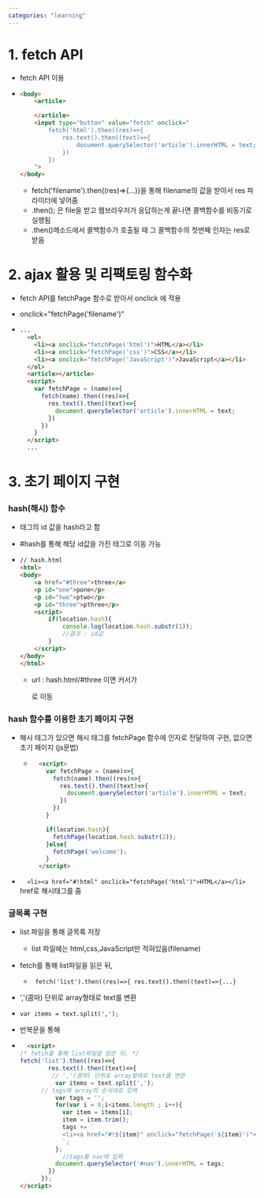 ```yaml
---
categories: "learning"
---
```



# 1. fetch API

- fetch API 이용

- ```html
  <body>
      <article>
  
      </article>
      <input type="button" value="fetch" onclick="
          fetch('html').then((res)=>{
              res.text().then((text)=>{
                  document.querySelector('article').innerHTML = text;
              })
          })
      ">
  </body>
  ```

  - fetch('filename').then((res)=>{...})을 통해 filename의 값을 받아서 res 파라미터에 넣어줌
  - .then(); 은 file을 받고 웹브라우저가 응답하는게 끝나면  콜백함수를 비동기로 실행됨
  - .then()메소드에서 콜백함수가 호출될 때 그 콜백함수의 첫번째 인자는 res로 받음



# 2. ajax 활용 및 리팩토링 함수화

- fetch API를 fetchPage 함수로 받아서 onclick 에 적용

- onclick="fetchPage('filename')"

- ```html
  ...
    <ol>
      <li><a onclick="fetchPage('html')">HTML</a></li>
      <li><a onclick="fetchPage('css')">CSS</a></li>
      <li><a onclick="fetchPage('JavaScript')">JavaScript</a></li>
    </ol>
    <article></article>
    <script>
      var fetchPage = (name)=>{
        fetch(name).then((res)=>{
          res.text().then((text)=>{
            document.querySelector('article').innerHTML = text;
          })
        })
      }
    </script>
    ...
  ```

  

# 3. 초기 페이지 구현

### hash(해시) 함수

- 태그의 id 값을 hash라고 함

- #hash를 통해 해당 id값을 가진 태그로 이동 가능

- ```html
  // hash.html
  <html>
  <body>
      <a href="#three">three</a>
      <p id="one">pone</p>
      <p id="two">ptwo</p>
      <p id="three">pthree</p>
      <script>
          if(location.hash){
              console.log(location.hash.substr(1));
              //결과 : id값
          }
      </script>
  </body>
  </html>
  ```

  - url : hash.html/#three 이면 커서가 <p id="three">로 이동



### hash 함수를 이용한 초기 페이지 구현

- 해시 태그가 있으면 해시 태그를 fetchPage 함수에 인자로 전달하여 구현, 없으면 초기 페이지 (js문법)

  - ```html
      <script>
        var fetchPage = (name)=>{
          fetch(name).then((res)=>{
            res.text().then((text)=>{
              document.querySelector('article').innerHTML = text;
            })
          })
        }
    
        if(location.hash){
          fetchPage(location.hash.substr(2));
        }else{
          fetchPage('welcome');
        }
      </script>
    ```

-   `  <li><a href="#!html" onclick="fetchPage('html')">HTML</a></li>` href로 해시태그를 줌



### 글목록 구현

- list 파일을 통해 글목록 저장

  - list 파일에는 html,css,JavaScript만 적혀있음(filename)

- fetch를 통해 list파일을 읽은 뒤,

  - ` fetch('list').then((res)=>{ res.text().then((text)=>{...}`

-  ','(콤마) 단위로 array형태로 text를 변환

  - `var items = text.split(',');`

- 반복문을 통해 

- ```html
    <script>
  /* fetch를 통해 list파일을 읽은 뒤, */
  fetch('list').then((res)=>{
          res.text().then((text)=>{
           // ','(콤마) 단위로 array형태로 text를 변환
            var items = text.split(',');
  		// tags에 array의 순서대로 입력
            var tags = '';
            for(var i = 0;i<items.length ; i++){
              var item = items[i];
              item = item.trim();
              tags += `
              <li><a href="#!${item}" onclick="fetchPage('${item}')">${item}</a></li>
              `;
            };
              //tags를 nav에 입력
            document.querySelector('#nav').innerHTML = tags;
          })
        });
  </script>
  
  ```

  





​													